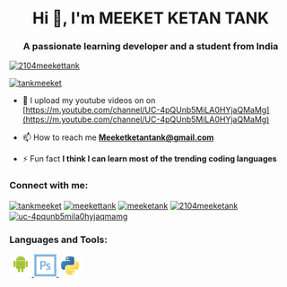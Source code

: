 <h1 align="center">Hi 👋, I'm MEEKET KETAN TANK</h1>
<h3 align="center">A passionate learning developer and a student from India</h3>

<p align="left"> <a href="https://github.com/ryo-ma/github-profile-trophy"><img src="https://github-profile-trophy.vercel.app/?username=2104meekettank" alt="2104meekettank" /></a> </p>

<p align="left"> <a href="https://twitter.com/tankmeeket" target="blank"><img src="https://img.shields.io/twitter/follow/tankmeeket?logo=twitter&style=for-the-badge" alt="tankmeeket" /></a> </p>

- 📝 I upload my youtube videos on on [https://m.youtube.com/channel/UC-4pQUnb5MiLA0HYjaQMaMg](https://m.youtube.com/channel/UC-4pQUnb5MiLA0HYjaQMaMg)

- 📫 How to reach me **Meeketketantank@gmail.com**

- ⚡ Fun fact **I think I can learn most of the trending coding languages**

<h3 align="left">Connect with me:</h3>
<p align="left">
<a href="https://twitter.com/tankmeeket" target="blank"><img align="center" src="https://raw.githubusercontent.com/rahuldkjain/github-profile-readme-generator/master/src/images/icons/Social/twitter.svg" alt="tankmeeket" height="30" width="40" /></a>
<a href="https://linkedin.com/in/meekettank" target="blank"><img align="center" src="https://raw.githubusercontent.com/rahuldkjain/github-profile-readme-generator/master/src/images/icons/Social/linked-in-alt.svg" alt="meekettank" height="30" width="40" /></a>
<a href="https://fb.com/meeketank" target="blank"><img align="center" src="https://raw.githubusercontent.com/rahuldkjain/github-profile-readme-generator/master/src/images/icons/Social/facebook.svg" alt="meeketank" height="30" width="40" /></a>
<a href="https://instagram.com/2104meeketank" target="blank"><img align="center" src="https://raw.githubusercontent.com/rahuldkjain/github-profile-readme-generator/master/src/images/icons/Social/instagram.svg" alt="2104meeketank" height="30" width="40" /></a>
<a href="https://youtube.com/channel/UC-4pQUnb5MiLA0HYjaQMaMg" target="blank"><img align="center" src="https://raw.githubusercontent.com/rahuldkjain/github-profile-readme-generator/master/src/images/icons/Social/youtube.svg" alt="uc-4pqunb5mila0hyjaqmamg" height="30" width="40" /></a>
</p>

<h3 align="left">Languages and Tools:</h3>
<p align="left"> <a href="https://developer.android.com" target="_blank" rel="noreferrer"> <img src="https://raw.githubusercontent.com/devicons/devicon/master/icons/android/android-original-wordmark.svg" alt="android" width="40" height="40"/> </a> <a href="https://www.photoshop.com/en" target="_blank" rel="noreferrer"> <img src="https://raw.githubusercontent.com/devicons/devicon/master/icons/photoshop/photoshop-line.svg" alt="photoshop" width="40" height="40"/> </a> <a href="https://www.python.org" target="_blank" rel="noreferrer"> <img src="https://raw.githubusercontent.com/devicons/devicon/master/icons/python/python-original.svg" alt="python" width="40" height="40"/> </a> </p>




